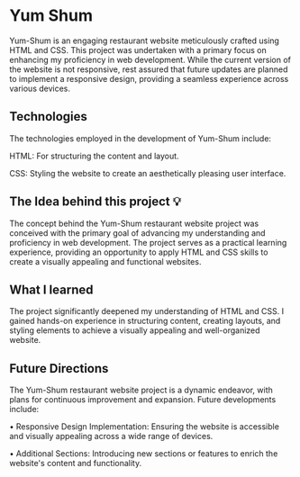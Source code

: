 
# Yum Shum

Yum-Shum is an engaging restaurant website meticulously crafted using HTML and CSS. This project was undertaken with a primary focus on enhancing my proficiency in web development. While the current version of the website is not responsive, rest assured that future updates are planned to implement a responsive design, providing a seamless experience across various devices.


## Technologies 

The technologies employed in the development of Yum-Shum include:

HTML: For structuring the content and layout.

CSS: Styling the website to create an aesthetically pleasing user interface.
## The Idea behind this project 💡

The concept behind the Yum-Shum restaurant website project was conceived with the primary goal of advancing my understanding and proficiency in web development. The project serves as a practical learning experience, providing an opportunity to apply HTML and CSS skills to create a visually appealing and functional websites. 
## What I learned 

The project significantly deepened my understanding of HTML and CSS. I gained hands-on experience in structuring content, creating layouts, and styling elements to achieve a visually appealing and well-organized website.
## Future Directions

The Yum-Shum restaurant website project is a dynamic endeavor, with plans for continuous improvement and expansion. Future developments include:

• Responsive Design Implementation: Ensuring the website is accessible and visually appealing across a wide range of devices.

• Additional Sections: Introducing new sections or features to enrich the website's content and functionality.
